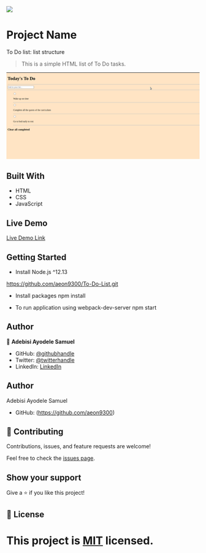 ![](https://img.shields.io/badge/Microverse-blueviolet)

# Project Name

To Do list: list structure

> This is a simple HTML list of To Do tasks.

![screenshot](./app_screenshot.png)

## Built With

- HTML
- CSS
- JavaScript

## Live Demo

[Live Demo Link](https://aeon9300.github.io/To-Do-List/)

## Getting Started

* Install Node.js ^12.13

https://github.com/aeon9300/To-Do-List.git

* Install packages
    npm install
    
* To run application using webpack-dev-server
    npm start

## Author

👤 **Adebisi Ayodele Samuel**

- GitHub: [@githubhandle](https://github.com/aeon9300)
- Twitter: [@twitterhandle](https://twitter.com/aeon9300)
- LinkedIn: [LinkedIn](https://www.linkedin.com/in/samuel-adebisi-4a589362/)

## Author

Adebisi Ayodele Samuel

- GitHub: (https://github.com/aeon9300)


## 🤝 Contributing

Contributions, issues, and feature requests are welcome!

Feel free to check the [issues page](../../issues/).

## Show your support

Give a ⭐️ if you like this project!

## 📝 License

This project is [MIT](./MIT.md) licensed.
=======